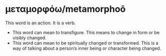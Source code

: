 # μεταμορφόω/metamorphoō
This word is an action. It is a verb.
* This word can mean to transfigure. This means to change in form or be visibly changed.
* This word can mean to be spiritually changed or transformed. This is a way of talking about a person’s inner being or character being changed.
